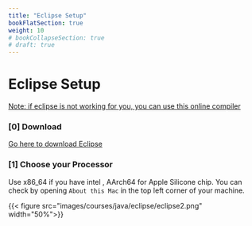 ```yaml
---
title: "Eclipse Setup" 
bookFlatSection: true
weight: 10
# bookCollapseSection: true
# draft: true
---
```


# Eclipse Setup

[Note: if eclipse is not working for you, you can use this online compiler](https://www.jdoodle.com/online-java-compiler/)

### [0] Download
[Go here to download Eclipse](https://www.eclipse.org/downloads/)

### [1] Choose your Processor 

Use x86_64 if you have intel , AArch64 for Apple Silicone chip. You can check by opening `About this Mac` in the top left corner of your machine.

{{< figure src="images/courses/java/eclipse/eclipse2.png" width="50%">}}




 